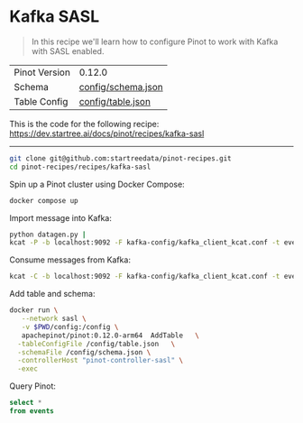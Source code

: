 # Kafka SASL

> In this recipe we'll learn how to configure Pinot to work with Kafka with SASL enabled.

<table>
  <tr>
    <td>Pinot Version</td>
    <td>0.12.0</td>
  </tr>
  <tr>
    <td>Schema</td>
    <td><a href="config/schema.json">config/schema.json</a></td>
  </tr>
    <tr>
    <td>Table Config</td>
    <td><a href="config/table.json">config/table.json</a></td>
  </tr>
</table>

This is the code for the following recipe: https://dev.startree.ai/docs/pinot/recipes/kafka-sasl

***

```bash
git clone git@github.com:startreedata/pinot-recipes.git
cd pinot-recipes/recipes/kafka-sasl
```

Spin up a Pinot cluster using Docker Compose:

```bash
docker compose up
```

Import message into Kafka:

```bash
python datagen.py |
kcat -P -b localhost:9092 -F kafka-config/kafka_client_kcat.conf -t events
```

Consume messages from Kafka:

```bash
kcat -C -b localhost:9092 -F kafka-config/kafka_client_kcat.conf -t events
``` 

Add table and schema:

```bash
docker run \
   --network sasl \
   -v $PWD/config:/config \
   apachepinot/pinot:0.12.0-arm64  AddTable   \
  -tableConfigFile /config/table.json   \
  -schemaFile /config/schema.json \
  -controllerHost "pinot-controller-sasl" \
  -exec
```

Query Pinot:

```sql
select * 
from events
```

